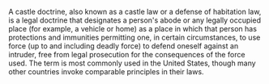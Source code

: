 
A castle doctrine, also known as a castle law or a defense of habitation law, is a legal doctrine that designates a person's abode or any legally occupied place (for example, a vehicle or home) as a place in which that person has protections and immunities permitting one, in certain circumstances, to use force (up to and including deadly force) to defend oneself against an intruder, free from legal prosecution for the consequences of the force used. The term is most commonly used in the United States, though many other countries invoke comparable principles in their laws.
